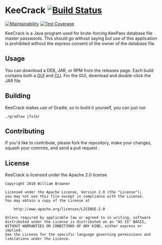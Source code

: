 # KeeCrack [![Build Status](https://travis-ci.org/wbrawner/keecrack.svg?branch=master)](https://travis-ci.org/wbrawner/keecrack)
[![Maintainability](https://api.codeclimate.com/v1/badges/a35dff49221e36abf189/maintainability)](https://codeclimate.com/github/wbrawner/keecrack/maintainability)
[![Test Coverage](https://api.codeclimate.com/v1/badges/a35dff49221e36abf189/test_coverage)](https://codeclimate.com/github/wbrawner/keecrack/test_coverage)

KeeCrack is a Java program used for brute-forcing KeePass database file master passwords. This should go without saying
but use of this application is prohibited without the express consent of the owner of the database file.

## Usage

You can download a DEB, JAR, or RPM from the releases page. Each build contains both a <abbr title="graphical user
interface">GUI</abbr> and <abbr title="command line interface">CLI</abbr>. For the GUI, download and double-click the
JAR file

## Building

KeeCrack makes use of Gradle, so to build it yourself, you can just run

    ./gradlew jfxJar

## Contributing

If you'd like to contribute, please fork the repository, make your changes, squash your commits, and send a pull request
.

## License

KeeCrack is licensed under the Apache 2.0 license

```
Copyright 2018 William Brawner

Licensed under the Apache License, Version 2.0 (the "License");
you may not use this file except in compliance with the License.
You may obtain a copy of the License at

    http://www.apache.org/licenses/LICENSE-2.0

Unless required by applicable law or agreed to in writing, software
distributed under the License is distributed on an "AS IS" BASIS,
WITHOUT WARRANTIES OR CONDITIONS OF ANY KIND, either express or implied.
See the License for the specific language governing permissions and
limitations under the License.
```